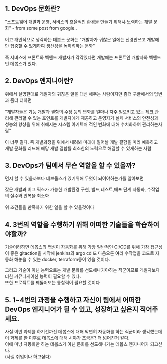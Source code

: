 ## 1. DevOps 문화란?
"소프트웨어 개발과 운영, 서비스의 효율적인 환경을 만들기 위해샤 노력하는 개발 문화" - from some post from google..<br><br>
이고 개인적으로 생각하는 데봅스 문화는 "개발자가 귀찮은 일에는 신경안쓰고 개발에만 집중할 수 있게하여 생산성을 높히려하는 문화"<br><br>
즉 서비스에 프론트와 백엔드 개발자가 각각있다면 개발에는 프론트인 개발자와 백엔드인 데봅스가 있다.

## 2. DevOps 엔지니어란?
위에서 설명한대로 개발자의 귀찮은 일을 대신 해주는 사람이지만 좀더 구글에서의 답변과 좀더 더하면<br><br>
"개발자들은 기능 개발과 결함의 수정 등의 변화를 얼마나 자주 일으키고 있는 체크,관리해 관리할 수 있는 포인트를 개발자에게 제공하고 운영자가 실제 서비스의 안전성과 성능의 향상을 위해 취해지는 시스템 아키텍처 적인 변화에 대해 수치화하여 관리하는사람"<br><br>
아 너무 길다. 즉 개발과정을 위에서 내려봐 미래에 일어날 개발 결함을 미리 예측하고 개발 문화를 리드해 해당 개발 결함를 최소한의 노력으로 해결할 수 있게하는 사람 

## 3. DevOps가 팀에서 무슨 역할을 할 수 있을까?
먼저 할 수 있을까보다 데브옵스가 있기위해 무엇이 되어야하는가를 알아보면<br><br>
잦은 개발과 버그 픽스가 가능한 개발환경 구현, 빌드,테스트,배포 단계 자동화, 수작업의 실수와 반복을 최소화<br><br>
위 조건들을 만족하기 위한 일을 할 수 있을것이다


## 4. 3번의 역할을 수행하기 위해 어떠한 기술들을 학습하여야할까?
기술이라하면 데봅스의 핵심이 자동화를 위해 가장 일반적인 CI/CD를 위해 가장 접근성이 좋은 gitaction을 시작해 jenkins와 argo cd
또 다음으론 여러 수작업을 코드로 자동화 해놓을 수 있는 docker, terraform등이 있을 것이다.

그리고 기술이 아닌 능력으로는 개발 문화를 선도해나가야하는 직군이므로 개발자보다 더한 커뮤니케이션 능력이 필요할 수 있다.<br>
또한 프로젝트를 꿰뚫어보는 통찰력이 필요할 것이다

## 5. 1~4번의 과정을 수행하고 자신이 팀에서 어떠한 DevOps 엔지니어가 될 수 있고, 성장하고 싶은지 적어주세요.
사실 이번 과제를 하기전까진 데봅스에 대해 막연히 자동화를 하는 직군이라 생각헀는데<br>
이 과제를 한 이후로 데봅스에 대해 시야가 조금은? 더 넓어진거 같다.<br>
이에 마냥 자동화만 하는 데봅스가 아닌 문화를 선도해나가는 데봅스 엔지니어가 되고싶다.<br>
(사실 취업이나 하고싶다)